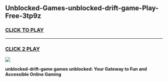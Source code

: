 
## Unblocked-Games-unblocked-drift-game-Play-Free-3tp9z
<h3>
<a href="https://premium76.site?title=unblocked-drift-game&ref=18A">CLICK TO PLAY</a></h3>
<hr>

<h3>
<a href="https://premium76.site?title=unblocked-drift-game&ref=18A">CLICK 2 PLAY</a>
  
</h3>

<a href="https://premium76.site?title=unblocked-drift-game&ref=18A"><img src="https://clearcache.store/games.png"></a>


**unblocked-drift-game games unblocked: Your Gateway to Fun and Accessible Online Gaming**
